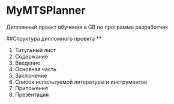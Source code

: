 # MyMTSPlanner
Дипломный проект обучения в GB по программе разработчик

##Структура дипломного проекта
**
1. Титульный лист
2. Содержание
3. Введение
4. Основная часть
5. Заключение
6. Список используемой литературы и инструментов
7. Приложения
8. Презентация

##
